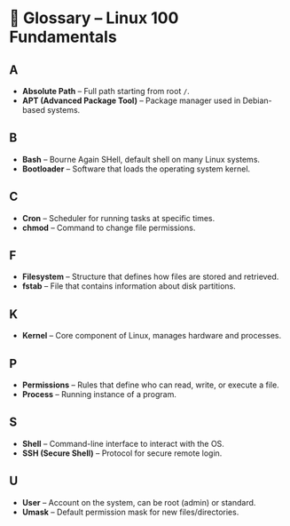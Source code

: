 # 📖 Glossary – Linux 100 Fundamentals

## A
- **Absolute Path** – Full path starting from root `/`.
- **APT (Advanced Package Tool)** – Package manager used in Debian-based systems.

## B
- **Bash** – Bourne Again SHell, default shell on many Linux systems.
- **Bootloader** – Software that loads the operating system kernel.

## C
- **Cron** – Scheduler for running tasks at specific times.
- **chmod** – Command to change file permissions.

## F
- **Filesystem** – Structure that defines how files are stored and retrieved.
- **fstab** – File that contains information about disk partitions.

## K
- **Kernel** – Core component of Linux, manages hardware and processes.

## P
- **Permissions** – Rules that define who can read, write, or execute a file.
- **Process** – Running instance of a program.

## S
- **Shell** – Command-line interface to interact with the OS.
- **SSH (Secure Shell)** – Protocol for secure remote login.

## U
- **User** – Account on the system, can be root (admin) or standard.
- **Umask** – Default permission mask for new files/directories.
